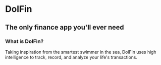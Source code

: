 # DolFin
## The only finance app you'll ever need

### What is DolFin?
Taking inspiration from the smartest swimmer in the sea, DolFin uses high intelligence to track, record, and analyze your life's transactions.
